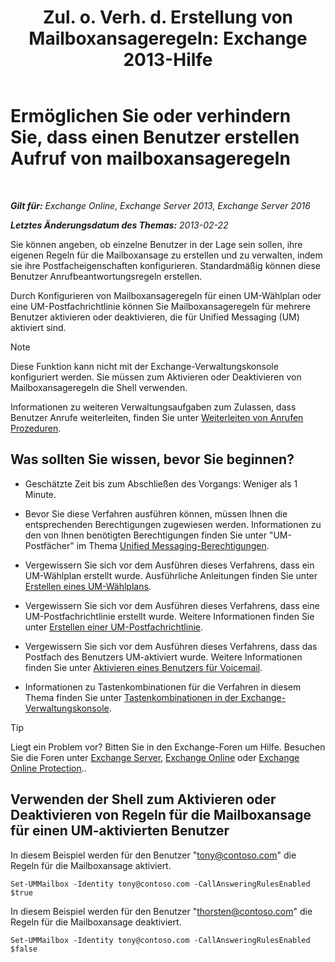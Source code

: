 ﻿---
title: 'Zul. o. Verh. d. Erstellung von Mailboxansageregeln: Exchange 2013-Hilfe'
TOCTitle: Ermöglichen Sie oder verhindern Sie, dass einen Benutzer erstellen Aufruf von mailboxansageregeln
ms:assetid: 81863440-8b21-4523-bdab-6a2311889a0d
ms:mtpsurl: https://technet.microsoft.com/de-de/library/Dd298097(v=EXCHG.150)
ms:contentKeyID: 50554857
ms.date: 05/23/2018
mtps_version: v=EXCHG.150
ms.translationtype: MT
---

# Ermöglichen Sie oder verhindern Sie, dass einen Benutzer erstellen Aufruf von mailboxansageregeln

 

_**Gilt für:** Exchange Online, Exchange Server 2013, Exchange Server 2016_

_**Letztes Änderungsdatum des Themas:** 2013-02-22_

Sie können angeben, ob einzelne Benutzer in der Lage sein sollen, ihre eigenen Regeln für die Mailboxansage zu erstellen und zu verwalten, indem sie ihre Postfacheigenschaften konfigurieren. Standardmäßig können diese Benutzer Anrufbeantwortungsregeln erstellen.

Durch Konfigurieren von Mailboxansageregeln für einen UM-Wählplan oder eine UM-Postfachrichtlinie können Sie Mailboxansageregeln für mehrere Benutzer aktivieren oder deaktivieren, die für Unified Messaging (UM) aktiviert sind.


> [!NOTE]
> Diese Funktion kann nicht mit der Exchange-Verwaltungskonsole konfiguriert werden. Sie müssen zum Aktivieren oder Deaktivieren von Mailboxansageregeln die Shell verwenden.



Informationen zu weiteren Verwaltungsaufgaben zum Zulassen, dass Benutzer Anrufe weiterleiten, finden Sie unter [Weiterleiten von Anrufen Prozeduren](forwarding-calls-procedures-exchange-2013-help.md).

## Was sollten Sie wissen, bevor Sie beginnen?

  - Geschätzte Zeit bis zum Abschließen des Vorgangs: Weniger als 1 Minute.

  - Bevor Sie diese Verfahren ausführen können, müssen Ihnen die entsprechenden Berechtigungen zugewiesen werden. Informationen zu den von Ihnen benötigten Berechtigungen finden Sie unter "UM-Postfächer" im Thema [Unified Messaging-Berechtigungen](unified-messaging-permissions-exchange-2013-help.md).

  - Vergewissern Sie sich vor dem Ausführen dieses Verfahrens, dass ein UM-Wählplan erstellt wurde. Ausführliche Anleitungen finden Sie unter [Erstellen eines UM-Wählplans](create-a-um-dial-plan-exchange-2013-help.md).

  - Vergewissern Sie sich vor dem Ausführen dieses Verfahrens, dass eine UM-Postfachrichtlinie erstellt wurde. Weitere Informationen finden Sie unter [Erstellen einer UM-Postfachrichtlinie](create-a-um-mailbox-policy-exchange-2013-help.md).

  - Vergewissern Sie sich vor dem Ausführen dieses Verfahrens, dass das Postfach des Benutzers UM-aktiviert wurde. Weitere Informationen finden Sie unter [Aktivieren eines Benutzers für Voicemail](enable-a-user-for-voice-mail-exchange-2013-help.md).

  - Informationen zu Tastenkombinationen für die Verfahren in diesem Thema finden Sie unter [Tastenkombinationen in der Exchange-Verwaltungskonsole](keyboard-shortcuts-in-the-exchange-admin-center-exchange-online-protection-help.md).


> [!TIP]
> Liegt ein Problem vor? Bitten Sie in den Exchange-Foren um Hilfe. Besuchen Sie die Foren unter <A href="https://go.microsoft.com/fwlink/p/?linkid=60612">Exchange Server</A>, <A href="https://go.microsoft.com/fwlink/p/?linkid=267542">Exchange Online</A> oder <A href="https://go.microsoft.com/fwlink/p/?linkid=285351">Exchange Online Protection</A>..



## Verwenden der Shell zum Aktivieren oder Deaktivieren von Regeln für die Mailboxansage für einen UM-aktivierten Benutzer

In diesem Beispiel werden für den Benutzer "tony@contoso.com" die Regeln für die Mailboxansage aktiviert.

    Set-UMMailbox -Identity tony@contoso.com -CallAnsweringRulesEnabled $true

In diesem Beispiel werden für den Benutzer "thorsten@contoso.com" die Regeln für die Mailboxansage deaktiviert.

    Set-UMMailbox -Identity tony@contoso.com -CallAnsweringRulesEnabled $false

